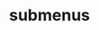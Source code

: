 ---
layout: page
title: submenus
nav: true
nav_order: 8
dropdown: true
children:
    - title: publications
      permalink: #/publications/
    - title: divider
    - title: projects
      permalink: #/projects/
---
